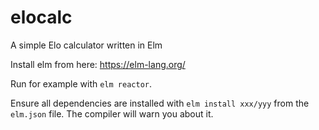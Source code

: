 # elocalc
A simple Elo calculator written in Elm

Install elm from here: https://elm-lang.org/

Run for example with `elm reactor`.

Ensure all dependencies are installed with `elm install xxx/yyy` from the `elm.json` file.
The compiler will warn you about it.
